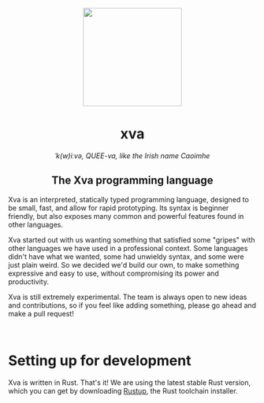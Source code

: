 <p align="center">
  <img width="200" height="200" src="https://avatars.githubusercontent.com/u/116477927?s=200&v=4">
</p>

<h1 align="center">xva</h1>

<div align="center">
  <i>ˈk(w)iːvə, QUEE-va, like the Irish name Caoimhe</i>
</div>

<div align="center">
  <h2>The Xva programming language</h2>
</div>

Xva is an interpreted, statically typed programming language, designed to be small, fast, and allow for rapid prototyping. Its syntax is beginner friendly, but also exposes many common and powerful features found in other languages.

Xva started out with us wanting something that satisfied some "gripes" with other languages we have used in a professional context. Some languages didn't have what we wanted, some had unwieldy syntax, and some were just plain weird. So we decided we'd build our own, to make something expressive and easy to use, without compromising its power and productivity.

Xva is still extremely experimental. The team is always open to new ideas and contributions, so if you feel like adding something, please go ahead and make a pull request!

<br/>

# Setting up for development

Xva is written in Rust. That's it! We are using the latest stable Rust version, which you can get by downloading [Rustup](https://www.rust-lang.org/tools/install), the Rust toolchain installer.
